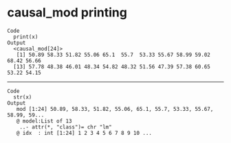 # causal_mod printing

    Code
      print(x)
    Output
      <causal_mod[24]>
       [1] 50.89 58.33 51.82 55.06 65.1  55.7  53.33 55.67 58.99 59.02 68.42 56.66
      [13] 57.78 48.38 46.01 48.34 54.82 48.32 51.56 47.39 57.38 60.65 53.22 54.15

---

    Code
      str(x)
    Output
       mod [1:24] 50.89, 58.33, 51.82, 55.06, 65.1, 55.7, 53.33, 55.67, 58.99, 59...
       @ model:List of 13
        ..- attr(*, "class")= chr "lm"
       @ idx  : int [1:24] 1 2 3 4 5 6 7 8 9 10 ...

